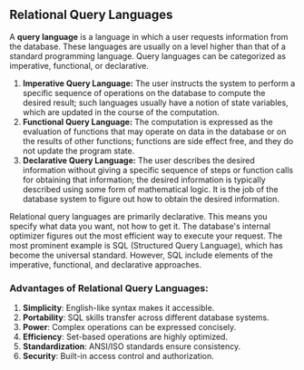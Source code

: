 ## Relational Query Languages
A **query language** is a language in which a user requests information from the database. These languages are usually on a
level higher than that of a standard programming language. Query languages can be categorized as imperative, functional, or declarative.

1. **Imperative Query Language:** The user instructs the system to perform a specific sequence of operations on the database to compute the desired result; such languages usually have a notion of state variables, which are updated in the course of the computation.
2. **Functional Query Language:** The computation is expressed as the evaluation of functions that may operate on data in the database or on the results of other functions; functions are side effect free, and they do not update the program state.
3. **Declarative Query Language:** The user describes the desired information without giving a specific sequence of steps or function calls for obtaining that information; the desired information is typically described using some form of mathematical logic. It is the job of the database system to figure out how to obtain the desired information.

Relational query languages are primarily declarative. This means you specify what data you want, not how to get it. The database's internal optimizer figures out the most efficient way to execute your request. The most prominent example is SQL (Structured Query Language), which has become the universal standard. However, SQL include elements of the imperative, functional, and declarative approaches.

### Advantages of Relational Query Languages:
1. **Simplicity**: English-like syntax makes it accessible.
2. **Portability**: SQL skills transfer across different database systems.
3. **Power**: Complex operations can be expressed concisely.
4. **Efficiency**: Set-based operations are highly optimized.
5. **Standardization**: ANSI/ISO standards ensure consistency.
6. **Security**: Built-in access control and authorization.
